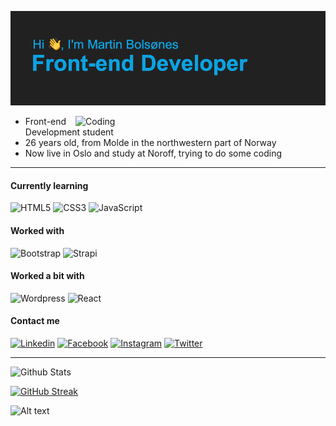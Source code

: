 ![MasterHead](https://raw.githubusercontent.com/martinbolsnes/martinbolsnes/main/header.png)

<img align="right" alt="Coding" width="400" src="https://media2.giphy.com/media/26tn33aiTi1jkl6H6/giphy.gif?cid=790b7611b6bcb5ee51dcc7679d45174d9b63284b066e92ae&rid=giphy.gif&ct=g">

- Front-end Development student
- 26 years old, from Molde in the northwestern part of Norway
- Now live in Oslo and study at Noroff, trying to do some coding

---

#### Currently learning

![HTML5](https://img.shields.io/badge/-HTML5-black?style=for-the-badge&logo=HTML5)
![CSS3](https://img.shields.io/badge/-CSS3-black?style=for-the-badge&logo=CSS3)
![JavaScript](https://img.shields.io/badge/-JavaScript-black?style=for-the-badge&logo=javascript)

#### Worked with

![Bootstrap](https://img.shields.io/badge/bootstrap-%23563D7C.svg-black?style=for-the-badge&logo=bootstrap&logoColor=white)
![Strapi](https://img.shields.io/badge/strapi-%232E7EEA.svg-black?style=for-the-badge&logo=strapi&logoColor=white)

#### Worked a bit with

![Wordpress](https://img.shields.io/badge/-Wordpress-black?style=for-the-badge&logo=wordpress&logoColor=blue)
![React](https://img.shields.io/badge/react-%2320232a.svg?style=for-the-badge&logo=react&logoColor=%2361DAFB)

#### Contact me

[![Linkedin](https://img.shields.io/badge/-Linkedin-black?style=for-the-badge&logo=linkedin&logoColor=blue&link=https://www.linkedin.com/in/martin-bols%C3%B8nes-5973941b5/)](https://www.linkedin.com/in/martin-bols%C3%B8nes-5973941b5/)
[![Facebook](https://img.shields.io/badge/-Facebook-black?style=for-the-badge&logo=facebook&link=https://www.facebook.com/martin.bolsnes/)](https://www.facebook.com/martin.bolsnes/)
[![Instagram](https://img.shields.io/badge/-Instagram-black?style=for-the-badge&logo=instagram&link=https://www.instagram.com/martinbolsnes/)](https://www.instagram.com/martinbolsnes/)
[![Twitter](https://img.shields.io/badge/-Twitter-black?style=for-the-badge&logo=twitter&link=https://twitter.com/martinbolsnes)](https://twitter.com/martinbolsnes)

---

![Github Stats](https://github-readme-stats.vercel.app/api?username=martinbolsnes&count_private=true&show_icons=true&include_all_commits=true&theme=dark)

[![GitHub Streak](http://github-readme-streak-stats.herokuapp.com?user=martinbolsnes&theme=dark&hide_border=true&fire=0CA3E2)](https://git.io/streak-stats)

![Alt text](https://spotify-recently-played-readme.vercel.app/api?user=martinbolsnes)

<!--
**martinbolsnes/martinbolsnes** is a ✨ _special_ ✨ repository because its `README.md` (this file) appears on your GitHub profile.

Here are some ideas to get you started:

- 🔭 I’m currently working on ...
- 🌱 I’m currently learning ...
- 👯 I’m looking to collaborate on ...
- 🤔 I’m looking for help with ...
- 💬 Ask me about ...
- 📫 How to reach me: ...
- 😄 Pronouns: ...
- ⚡ Fun fact: ...
-->
